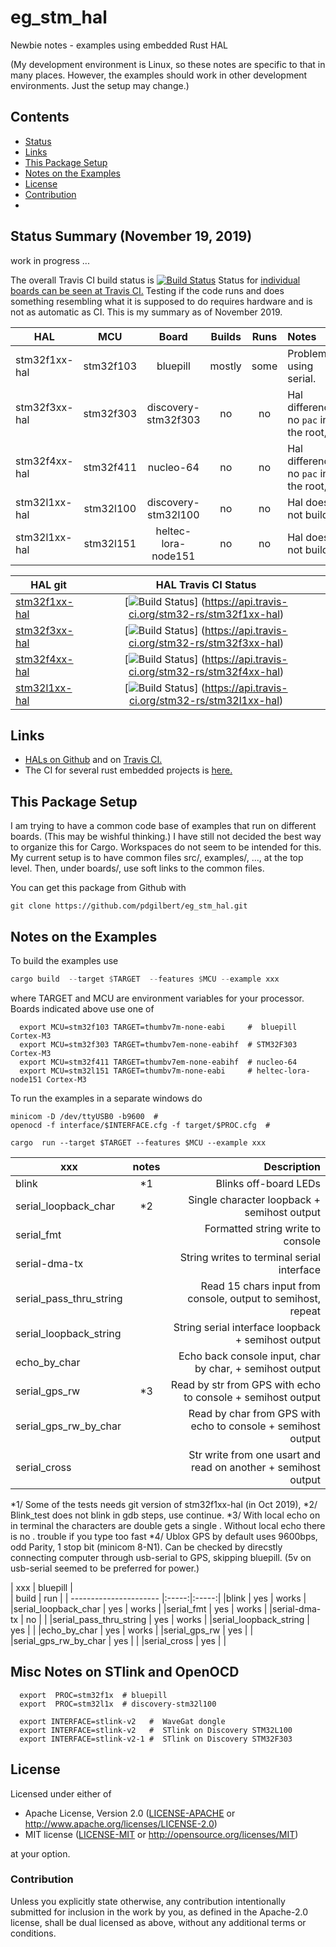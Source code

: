 # eg_stm_hal
Newbie notes - examples using embedded Rust HAL

(My development environment is Linux, so these notes are specific to that 
in many places. However, the examples should work in other development 
environments. Just the setup may change.)

##  Contents
- [Status](#status-summary)
- [Links](#Links)
- [This Package Setup](#this-package-setup)
- [Notes on the Examples](#notes-on-the-examples)
- [License](#License)
- [Contribution](#Contribution)
- [](## )


##  Status Summary (November 19, 2019)
work in progress ...

The overall Travis CI build status is [![Build Status](https://travis-ci.org/pdgilbert/eg_stm_hal.svg?branch=master)](https://travis-ci.org/pdgilbert/eg_stm_hal)
Status for [individual boards can be seen at Travis CI.](https://travis-ci.org/pdgilbert/eg_stm_hal)
Testing if the code runs and does something resembling what it is supposed to do requires hardware and
is not as automatic as CI. This is my summary as of November 2019.

|      HAL       |    MCU    |      Board          |   Builds   |  Runs  |          Notes                            |
| -------------- |:---------:|:-------------------:|:----------:|:------:| :---------------------------------------- |
| stm32f1xx-hal  | stm32f103 |      bluepill       |   mostly   |  some  | Problems using serial.                    |
| stm32f3xx-hal  | stm32f303 | discovery-stm32f303 |    no      |   no   | Hal differences. no `pac` in the root, ...|
| stm32f4xx-hal  | stm32f411 |      nucleo-64      |    no      |   no   | Hal differences. no `pac` in the root, ...|
| stm32l1xx-hal  | stm32l100 | discovery-stm32l100 |    no      |   no   | Hal does not build.                       |
| stm32l1xx-hal  | stm32l151 | heltec-lora-node151 |    no      |   no   | Hal does not build.                       |


|   HAL git       |      HAL Travis CI  Status         | 
| -----------------------  |:---------------------------:|
| [stm32f1xx-hal](https://github.com/stm32-rs/stm32f1xx-hal) | [![Build Status](https://api.travis-ci.org/stm32-rs/stm32f1xx-hal.svg?branch=master)]  (https://api.travis-ci.org/stm32-rs/stm32f1xx-hal) |
| [stm32f3xx-hal](https://github.com/stm32-rs/stm32f3xx-hal) | [![Build Status](https://api.travis-ci.org/stm32-rs/stm32f3xx-hal.svg?branch=master)]  (https://api.travis-ci.org/stm32-rs/stm32f3xx-hal) |
| [stm32f4xx-hal](https://github.com/stm32-rs/stm32f4xx-hal) | [![Build Status](https://api.travis-ci.org/stm32-rs/stm32f4xx-hal.svg?branch=master)]  (https://api.travis-ci.org/stm32-rs/stm32f4xx-hal) |
| [stm32l1xx-hal](https://github.com/stm32-rs/stm32l1xx-hal) | [![Build Status](https://api.travis-ci.org/stm32-rs/stm32l1xx-hal.svg?branch=master)]  (https://api.travis-ci.org/stm32-rs/stm32l1xx-hal) |

##  Links
- [HALs on Github](https://github.com/stm32-rs) and on [Travis CI.](https://travis-ci.org/stm32-rs)
- The CI for several rust embedded projects is [here.](https://travis-ci.org/rust-embedded)

##  This Package Setup
I am trying to have a common code base of examples that run on different boards.
(This may be wishful thinking.) I have still not decided the best way to 
organize this for Cargo. Workspaces do not seem to be intended for this.
My current setup is to have common files src/, examples/, ..., at the top level.
Then, under boards/,  use soft links to the common files.

You can get this package from Github with 
```
git clone https://github.com/pdgilbert/eg_stm_hal.git
```

##  Notes on the Examples

To build the examples use
```rust
cargo build  --target $TARGET  --features $MCU --example xxx
```
where TARGET and MCU are environment variables for your processor. Boards indicated
above use one of 
```
  export MCU=stm32f103 TARGET=thumbv7m-none-eabi     #  bluepill Cortex-M3
  export MCU=stm32f303 TARGET=thumbv7em-none-eabihf  # STM32F303 Cortex-M3
  export MCU=stm32f411 TARGET=thumbv7em-none-eabihf  # nucleo-64
  export MCU=stm32l151 TARGET=thumbv7m-none-eabi     # heltec-lora-node151 Cortex-M3
```
To run the examples in a separate windows do
```
minicom -D /dev/ttyUSB0 -b9600  #
openocd -f interface/$INTERFACE.cfg -f target/$PROC.cfg  #
```

```
cargo  run --target $TARGET --features $MCU --example xxx
```

| xxx                     | notes |   Description
| ----------------------- |:-----:|---------------------------------------------------------------:|
| blink                   |   *1  | Blinks off-board LEDs                                          |
| serial_loopback_char    |   *2  | Single character loopback + semihost output                    |
| serial_fmt              |       | Formatted string  write to console                             |
| serial-dma-tx           |       | String writes to terminal serial interface                     |
| serial_pass_thru_string |       | Read 15 chars input from console, output to semihost, repeat   |
| serial_loopback_string  |       | String serial interface loopback  + semihost output            |
| echo_by_char            |       | Echo back console input, char by char,  + semihost output      |
| serial_gps_rw           |   *3  | Read by str from GPS with echo to console + semihost output    |
| serial_gps_rw_by_char   |       | Read by char from GPS with echo to console + semihost output   |
| serial_cross            |       | Str write from one usart and read on another + semihost output |


*1/  Some of the tests needs git version of stm32f1xx-hal (in Oct 2019),
*2/  Blink_test does not blink in gdb steps, use continue.
*3/  With local echo on in terminal the characters are double <cr> gets a single <lf>.
     Without local echo there is no <lf>. trouble if you type too fast
*4/  Ublox GPS by default uses 9600bps, odd Parity, 1 stop bit (minicom 8-N1). Can be checked
      by direcstly connecting computer through usb-serial to GPS, skipping bluepill. (5v on 
      usb-serial seemed to be preferred for power.)


|  xxx                   |   bluepill    |    
                         | build |  run  | 
| ---------------------- |:-----:|:-----:|
|blink                   | yes   | works | 
|serial_loopback_char    | yes   | works | 
|serial_fmt              | yes   | works | 
|serial-dma-tx           | no    |       |
|serial_pass_thru_string | yes   | works | 
|serial_loopback_string  | yes   |       |
|echo_by_char            | yes   | works | 
|serial_gps_rw           | yes   |       |
|serial_gps_rw_by_char   | yes   |       |
|serial_cross            | yes   |       |           


## Misc Notes on STlink and OpenOCD

```
  export  PROC=stm32f1x  # bluepill
  export  PROC=stm32l1x  # discovery-stm32l100
```

```
  export INTERFACE=stlink-v2   #  WaveGat dongle
  export INTERFACE=stlink-v2   #  STlink on Discovery STM32L100
  export INTERFACE=stlink-v2-1 #  STlink on Discovery STM32F303
```


## License

Licensed under either of

- Apache License, Version 2.0 ([LICENSE-APACHE](LICENSE-APACHE) or
  http://www.apache.org/licenses/LICENSE-2.0)
- MIT license ([LICENSE-MIT](LICENSE-MIT) or http://opensource.org/licenses/MIT)

at your option.

### Contribution

Unless you explicitly state otherwise, any contribution intentionally submitted
for inclusion in the work by you, as defined in the Apache-2.0 license, shall be
dual licensed as above, without any additional terms or conditions.
